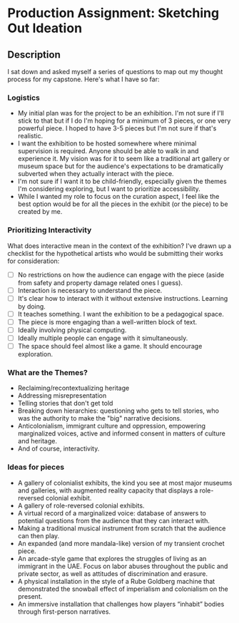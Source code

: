 # Production Assignment: Sketching Out Ideation

## Description
I sat down and asked myself a series of questions to map out my thought process for my capstone. Here's what I have so far:

### Logistics
* My initial plan was for the project to be an exhibition. I'm not sure if I'll stick to that but if I do I'm hoping for a minimum of 3 pieces, or one very powerful piece. I hoped to have 3-5 pieces but I'm not sure if that's realistic.
* I want the exhibition to be hosted somewhere where minimal supervision is required. Anyone should be able to walk in and experience it. My vision was for it to seem like a traditional art gallery or museum space but for the audience's expectations to be dramatically subverted when they actually interact with the piece.
* I'm not sure if I want it to be child-friendly, especially given the themes I'm considering exploring, but I want to prioritize accessibility.
* While I wanted my role to focus on the curation aspect, I feel like the best option would be for all the pieces in the exhibit (or the piece) to be created by me.

### Prioritizing Interactivity
What does interactive mean in the context of the exhibition? I've drawn up a checklist for the hypothetical artists who would be submitting their works for consideration:
- [ ] No restrictions on how the audience can engage with the piece (aside from safety and property damage related ones I guess).
- [ ] Interaction is necessary to understand the piece.
- [ ] It's clear how to interact with it without extensive instructions. Learning by doing.
- [ ] It teaches something. I want the exhibition to be a pedagogical space.
- [ ] The piece is more engaging than a well-written block of text.
- [ ] Ideally involving physical computing.
- [ ] Ideally multiple people can engage with it simultaneously.
- [ ] The space should feel almost like a game. It should encourage exploration.

### What are the Themes?
* Reclaiming/recontextualizing heritage
* Addressing misrepresentation
* Telling stories that don't get told
* Breaking down hierarchies: questioning who gets to tell stories, who was the authority to make the "big" narrative decisions.
* Anticolonialism, immigrant culture and oppression, empowering marginalized voices, active and informed consent in matters of culture and heritage.
* And of course, interactivity.

### Ideas for pieces
* A gallery of colonialist exhibits, the kind you see at most major museums and galleries, with augmented reality capacity that displays a role-reversed colonial exhibit.
* A gallery of role-reversed colonial exhibits.
* A virtual record of a marginalized voice: database of answers to potential questions from the audience that they can interact with.
* Making a traditional musical instrument from scratch that the audience can then play.
* An expanded (and more mandala-like) version of my transient crochet piece.
* An arcade-style game that explores the struggles of living as an immigrant in the UAE. Focus on labor abuses throughout the public and private sector, as well as attitudes of discrimination and erasure.
* A physical installation in the style of a Rube Goldberg machine that demonstrated the snowball effect of imperialism and colonialism on the present.
* An immersive installation that challenges how players “inhabit” bodies through first-person narratives.
